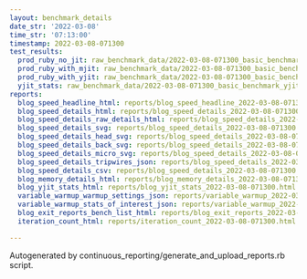 ```yaml
---
layout: benchmark_details
date_str: '2022-03-08'
time_str: '07:13:00'
timestamp: 2022-03-08-071300
test_results:
  prod_ruby_no_jit: raw_benchmark_data/2022-03-08-071300_basic_benchmark_prod_ruby_no_jit.json
  prod_ruby_with_mjit: raw_benchmark_data/2022-03-08-071300_basic_benchmark_prod_ruby_with_mjit.json
  prod_ruby_with_yjit: raw_benchmark_data/2022-03-08-071300_basic_benchmark_prod_ruby_with_yjit.json
  yjit_stats: raw_benchmark_data/2022-03-08-071300_basic_benchmark_yjit_stats.json
reports:
  blog_speed_headline_html: reports/blog_speed_headline_2022-03-08-071300.html
  blog_speed_details_html: reports/blog_speed_details_2022-03-08-071300.html
  blog_speed_details_raw_details_html: reports/blog_speed_details_2022-03-08-071300.raw_details.html
  blog_speed_details_svg: reports/blog_speed_details_2022-03-08-071300.svg
  blog_speed_details_head_svg: reports/blog_speed_details_2022-03-08-071300.head.svg
  blog_speed_details_back_svg: reports/blog_speed_details_2022-03-08-071300.back.svg
  blog_speed_details_micro_svg: reports/blog_speed_details_2022-03-08-071300.micro.svg
  blog_speed_details_tripwires_json: reports/blog_speed_details_2022-03-08-071300.tripwires.json
  blog_speed_details_csv: reports/blog_speed_details_2022-03-08-071300.csv
  blog_memory_details_html: reports/blog_memory_details_2022-03-08-071300.html
  blog_yjit_stats_html: reports/blog_yjit_stats_2022-03-08-071300.html
  variable_warmup_warmup_settings_json: reports/variable_warmup_2022-03-08-071300.warmup_settings.json
  variable_warmup_stats_of_interest_json: reports/variable_warmup_2022-03-08-071300.stats_of_interest.json
  blog_exit_reports_bench_list_html: reports/blog_exit_reports_2022-03-08-071300.bench_list.html
  iteration_count_html: reports/iteration_count_2022-03-08-071300.html

---
```

Autogenerated by continuous_reporting/generate_and_upload_reports.rb script.
